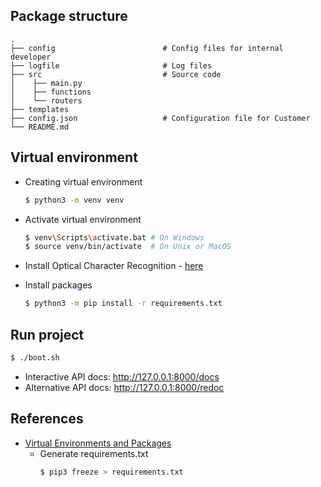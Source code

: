 ## Package structure

```
.
├── config                        # Config files for internal developer
├── logfile                       # Log files
├── src                           # Source code
│    ├── main.py              
│    ├── functions
│    └── routers
├── templates
├── config.json                   # Configuration file for Customer
└── README.md
```

## Virtual environment

- Creating virtual environment
    ```bash
    $ python3 -m venv venv
    ```

- Activate virtual environment
    ```bash 
    $ venv\Scripts\activate.bat # On Windows
    $ source venv/bin/activate  # On Unix or MacOS
    ```

- Install Optical Character Recognition - [here](https://gitlab.com/GammaRayStudio/DevDoc/-/blob/master/Python/004.PythonOCR.md)
- Install packages
    ```bash
    $ python3 -m pip install -r requirements.txt
    ```


## Run project
```bash
$ ./boot.sh
```
- Interactive API docs: http://127.0.0.1:8000/docs
- Alternative API docs: http://127.0.0.1:8000/redoc



## References
- [Virtual Environments and Packages](https://docs.python.org/3/tutorial/venv.html)
    - Generate requirements.txt
        ```bash
        $ pip3 freeze > requirements.txt
        ```